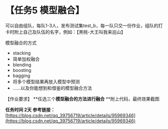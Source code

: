 # 【任务5 模型融合】
可以自由组队，每队1-3人，发布测试集test_b，每一队只交一份作业，组队的打卡时附上自己及队伍的名字，例如：【黑桃-大王叫我来巡山】

模型融合的方式
  * stacking
  * 简单加权融合
  * blending
  * boosting
  * bagging
  * 将多个模型结果再放入模型中预测
  * ……以及你能想到和借鉴的模型融合方法

【作业要求】
**任选三个****模型融合的方法进行融合**** **附上代码，最终效果截图


**任务时间 2天**
**参考链接：**[https://blog.csdn.net/qq_39756719/article/details/95969346](https://blog.csdn.net/qq_39756719/article/details/95969346)

